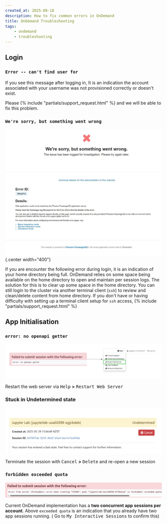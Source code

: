 ```yaml
---
created_at: 2025-08-18
description: How to fix common errors in OnDemand
title: OnDemand Troubleshooting 
tags: 
    - ondemand
    - troubleshooting
---
```



## Login

### `Error -- can't find user for`

If you see this message after logging in, It is an indication the account associated with your username was not provisioned correctly or doesn't exist. 

Please {% include "partials/support_request.html" %} and we will be able to fix this problem.

### `We're sorry, but something went wrong`

![phusionmassenger](../../assets/images/phusion_massenger.png){.center width="400"}

If you are encounter the following error during login, it is an indication of your home directory being full.
OnDemand relies on some space being available on the home directory to open and maintain per session logs.
The solution for this is to clear up some space in the home directory. You can still login to the cluster via another terminal client (`ssh`) to review and clean/delete content from home directory. If you don't have or having difficulty with setting up a terminal client setup for `ssh` access, {% include "partials/support_request.html" %}

## App Initialisation

### `error: no openapi getter`

![openapi-getter](../../assets/images/OOD_openapi_restartwebserver.png)

Restart the web server via <kbd>Help</kbd> **>** <kbd>Restart Web Server</kbd>

### Stuck in **Undetermined** state

![oodapp-undetermined](../../assets/images/OOD_undetermined.png)

Terminate the session with <kbd>Cancel</kbd> **>** <kbd>Delete</kbd> and re-open a new session

### `forbidden exceeded quota`

![ood-quota](../../assets/images/OOD_forbidden_exceeded_quota.png)

Current OnDemand implementation has a **two concurrent app sessions per account**. Above `exceeded quota` is an indication that you already have two app sessions running. ( Go to <kbd>My Interactive Sessions</kbd> to confirm this)
